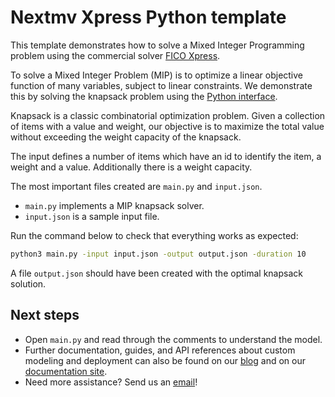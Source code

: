 # Nextmv Xpress Python template

This template demonstrates how to solve a Mixed Integer Programming problem
using the commercial solver [FICO Xpress][fico-xpress].

To solve a Mixed Integer Problem (MIP) is to optimize a linear objective
function of many variables, subject to linear constraints. We demonstrate this
by solving the knapsack problem using the [Python interface][python-interface].

Knapsack is a classic combinatorial optimization problem. Given a collection of
items with a value and weight, our objective is to maximize the total value
without exceeding the weight capacity of the knapsack.

The input defines a number of items which have an id to identify the item, a
weight and a value. Additionally there is a weight capacity.

The most important files created are `main.py` and `input.json`.

* `main.py` implements a MIP knapsack solver.
* `input.json` is a sample input file.

Run the command below to check that everything works as expected:

```bash
python3 main.py -input input.json -output output.json -duration 10
```

A file `output.json` should have been created with the optimal knapsack
solution.

## Next steps

* Open `main.py` and read through the comments to understand the model.
* Further documentation, guides, and API references about custom modeling and
  deployment can also be found on our [blog](https://www.nextmv.io/blog) and on
  our [documentation site](https://docs.nextmv.io).
* Need more assistance? Send us an [email](mailto:support@nextmv.io)!

[fico-xpress]: https://www.fico.com/en/products/fico-xpress-optimization
[python-interface]: https://www.fico.com/fico-xpress-optimization/docs/latest/solver/optimizer/python/HTML/GUID-616C323F-05D8-3460-B0D7-80F77DA7D046.html
